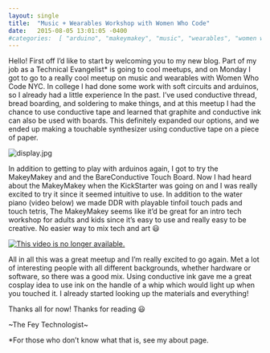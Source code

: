 ```yaml
---
layout: single
title:  "Music + Wearables Workshop with Women Who Code"
date:   2015-08-05 13:01:05 -0400        
#categories:  [ "arduino", "makeymakey", "music", "wearables", "women who code" ]
---
```


Hello! First off I’d like to start by welcoming you to my new blog. Part of my job as a Technical Evangelist* is going to cool meetups, and on Monday I got to go to a really cool meetup on music and wearables with Women Who Code NYC. In college I had done some work with soft circuits and arduinos, so I already had a little experience In the past. I’ve used conductive thread, bread boarding, and soldering to make things, and at this meetup I had the chance to use conductive tape and learned that graphite and conductive ink can also be used with boards. This definitely expanded our options, and we ended up making a touchable synthesizer using conductive tape on a piece of paper.

![display.jpg](https://web.archive.org/web/20170517011022im_/http://i0.wp.com/adinashanholtz.com/wp-content/uploads/2015/08/display.jpg?resize=300%2C225)

 

In addition to getting to play with arduinos again, I got to try the MakeyMakey and and the BareConductive Touch Board. Now I had heard about the MakeyMakey when the KickStarter was going on and I was really excited to try it since it seemed intuitive to use. In addition to the water piano (video below) we made DDR with playable tinfoil touch pads and touch tetris, The MakeyMakey seems like it’d be great for an intro tech workshop for adults and kids since it’s easy to use and really easy to be creative. No easier way to mix tech and art :smiley:

[![This video is no longer available.](http://ashanhol.github.io/assets/images/video_unavailable.png)](https://web.archive.org/web/20170517011022if_/https://vid.me/e/NpC8?stats=1&tools=1)

All in all this was a great meetup and I’m really excited to go again. Met a lot of interesting people with all different backgrounds, whether hardware or software, so there was a good mix. Using conductive ink gave me a great cosplay idea to use ink on the handle of a whip which would light up when you touched it. I already started looking up the materials and everything!

Thanks all for now! Thanks for reading :smiley:

\~The Fey Technologist\~

 

 

*For those who don’t know what that is, see my about page.
